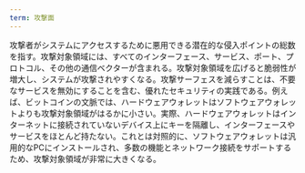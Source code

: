 ```yaml
---
term: 攻撃面
---
```

攻撃者がシステムにアクセスするために悪用できる潜在的な侵入ポイントの総数を指す。攻撃対象領域には、すべてのインターフェース、サービス、ポート、プロトコル、その他の通信ベクターが含まれる。攻撃対象領域を広げると脆弱性が増大し、システムが攻撃されやすくなる。攻撃サーフェスを減らすことは、不要なサービスを無効にすることを含む、優れたセキュリティの実践である。例えば、ビットコインの文脈では、ハードウェアウォレットはソフトウェアウォレットよりも攻撃対象領域がはるかに小さい。実際、ハードウェアウォレットはインターネットに接続されていないデバイス上にキーを隔離し、インターフェースやサービスをほとんど持たない。これとは対照的に、ソフトウェアウォレットは汎用的なPCにインストールされ、多数の機能とネットワーク接続をサポートするため、攻撃対象領域が非常に大きくなる。